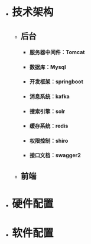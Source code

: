 * # 技术架构

  * ## 后台 

    * #### 服务器中间件：Tomcat
    * #### 数据库：Mysql
    * #### 开发框架：springboot
    * #### 消息系统：kafka
    * #### 搜索引擎：solr
    * #### 缓存系统：redis
    * #### 权限控制：shiro
    * #### 接口文档：swagger2
  * ## 前端
* # 硬件配置
* # 软件配置

# 



